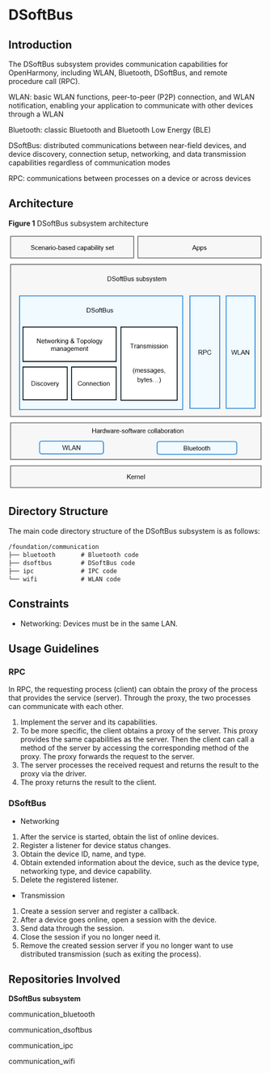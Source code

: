 # DSoftBus<a name="EN-US_TOPIC_0000001090266209"></a>

## Introduction<a name="section11660541593"></a>

The DSoftBus subsystem provides communication capabilities for OpenHarmony, including WLAN, Bluetooth, DSoftBus, and remote procedure call \(RPC\).

WLAN: basic WLAN functions, peer-to-peer \(P2P\) connection, and WLAN notification, enabling your application to communicate with other devices through a WLAN

Bluetooth: classic Bluetooth and Bluetooth Low Energy \(BLE\)

DSoftBus: distributed communications between near-field devices, and device discovery, connection setup, networking, and data transmission capabilities regardless of communication modes

RPC: communications between processes on a device or across devices

## Architecture<a name="section342962219551"></a>

**Figure  1**  DSoftBus subsystem architecture<a name="fig4460722185514"></a>  


![](figures/dsoftbus.png)

## Directory Structure<a name="section161941989596"></a>

The main code directory structure of the DSoftBus subsystem is as follows:

```
/foundation/communication
├── bluetooth       # Bluetooth code
├── dsoftbus        # DSoftBus code
├── ipc             # IPC code
└── wifi            # WLAN code
```

## Constraints<a name="section119744591305"></a>

-   Networking: Devices must be in the same LAN.

## Usage Guidelines<a name="section1312121216216"></a>

### RPC<a name="section129654513264"></a>

In RPC, the requesting process \(client\) can obtain the proxy of the process that provides the service \(server\). Through the proxy, the two processes can communicate with each other.

1.  Implement the server and its capabilities.
2.  To be more specific, the client obtains a proxy of the server. This proxy provides the same capabilities as the server. Then the client can call a method of the server by accessing the corresponding method of the proxy. The proxy forwards the request to the server.
3.  The server processes the received request and returns the result to the proxy via the driver.
4.  The proxy returns the result to the client.

### DSoftBus<a name="section36252592710"></a>

-   Networking

1.  After the service is started, obtain the list of online devices.
2.  Register a listener for device status changes.
3.  Obtain the device ID, name, and type.
4.  Obtain extended information about the device, such as the device type, networking type, and device capability.
5.  Delete the registered listener.

-   Transmission

1.  Create a session server and register a callback.
2.  After a device goes online, open a session with the device.
3.  Send data through the session.
4.  Close the session if you no longer need it.
5.  Remove the created session server if you no longer want to use distributed transmission \(such as exiting the process\).

## Repositories Involved<a name="section1371113476307"></a>

**DSoftBus subsystem**

communication\_bluetooth

communication\_dsoftbus

communication\_ipc

communication\_wifi

